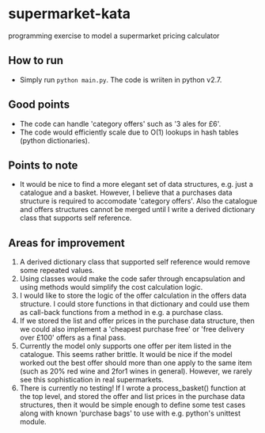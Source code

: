# supermarket-kata
programming exercise to model a supermarket pricing calculator

## How to run

* Simply run `python main.py`.  The code is wriiten in python v2.7.

## Good points

* The code can handle 'category offers' such as '3 ales for £6'.
* The code would efficiently scale due to O(1) lookups in hash tables (python dictionaries). 

## Points to note

* It would be nice to find a more elegant set of data structures, e.g. just a catalogue and a basket.  However, I believe that a purchases data structure is required to accomodate 'category offers'.  Also the catalogue and offers structures cannot be merged until I write a derived dictionary class that supports self reference.

## Areas for improvement

1. A derived dictionary class that supported self reference would remove some repeated values.
2. Using classes would make the code safer through encapsulation and using methods would simplify the cost calculation logic.
3. I would like to store the logic of the offer calculation in the offers data structure.  I could store functions in that dictionary and could use them as call-back functions from a method in e.g. a purchase class.
4. If we stored the list and offer prices in the purchase data structure, then we could also implement a 'cheapest purchase free' or 'free delivery over £100' offers as a final pass.
4. Currently the model only supports one offer per item listed in the catalogue.  This seems rather brittle.  It would be nice if the model worked out the best offer should more than one apply to the same item (such as 20% red wine and 2for1 wines in general).  However, we rarely see this sophistication in real supermarkets.
5. There is currently no testing!  If I wrote a process_basket() function at the top level, and stored the offer and list prices in the purchase data structures, then it would be simple enough to define some test cases along with known 'purchase bags' to use with e.g. python's unittest module.
